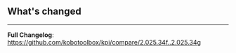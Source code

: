 <!-- version number should be already in the releases title, no need to repeat here. -->
## What's changed


****

**Full Changelog**: https://github.com/kobotoolbox/kpi/compare/2.025.34f..2.025.34g
<!-- generated by git-cliff -->
